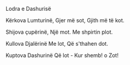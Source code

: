 Lodra e Dashurisë

Kërkova
Lumturinë,
Gjer më sot,
Gjith më të kot.

Shijova
çupërinë,
Një mot.
Me shpirtin plot.

Kullova
Djalërinë
Me lot,
Që s'thahen dot.

Kuptova
Dashurinë
Që lot -
Kur shemb! o Zot!